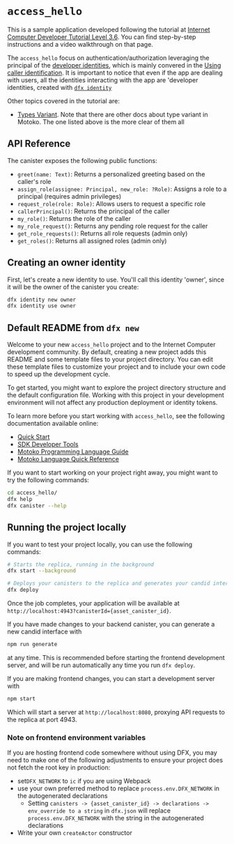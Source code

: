 # `access_hello`

This is a sample application developed following the tutorial at [Internet Computer Developer Tutorial Level 3.6](https://internetcomputer.org/docs/current/tutorials/developer-liftoff/level-3/3.6-motoko-lvl3). You can find step-by-step instructions and a video walkthrough on that page.

The `access_hello` focus on authentication/authorization leveraging the principal of the [developer identities](https://internetcomputer.org/docs/current/developer-docs/getting-started/identities), which is mainly convered in the [Using caller identification](https://internetcomputer.org/docs/current/motoko/main/writing-motoko/caller-id). It is important to notice that even if the app are dealing with users, all the identities interacting with the app are 'developer identities, created with [`dfx identity`](https://internetcomputer.org/docs/current/developer-docs/developer-tools/cli-tools/cli-reference/dfx-identity)

Other topics covered in the tutorial are:

- [Types Variant](https://github.com/Web3NL/motoko-book/blob/main/src/common-programming-concepts/types/variants.md). Note that there are other docs about type variant in Motoko. The one listed above is the more clear of them all

## API Reference

The canister exposes the following public functions:

- `greet(name: Text)`: Returns a personalized greeting based on the caller's role
- `assign_role(assignee: Principal, new_role: ?Role)`: Assigns a role to a principal (requires admin privileges)
- `request_role(role: Role)`: Allows users to request a specific role
- `callerPrincipal()`: Returns the principal of the caller
- `my_role()`: Returns the role of the caller
- `my_role_request()`: Returns any pending role request for the caller
- `get_role_requests()`: Returns all role requests (admin only)
- `get_roles()`: Returns all assigned roles (admin only)

## Creating an owner identity

First, let's create a new identity to use. You'll call this identity 'owner', since it will be the owner of the canister you create:

```bash
dfx identity new owner
dfx identity use owner
```

## Default README from `dfx new`

Welcome to your new `access_hello` project and to the Internet Computer development community. By default, creating a new project adds this README and some template files to your project directory. You can edit these template files to customize your project and to include your own code to speed up the development cycle.

To get started, you might want to explore the project directory structure and the default configuration file. Working with this project in your development environment will not affect any production deployment or identity tokens.

To learn more before you start working with `access_hello`, see the following documentation available online:

- [Quick Start](https://internetcomputer.org/docs/current/developer-docs/setup/deploy-locally)
- [SDK Developer Tools](https://internetcomputer.org/docs/current/developer-docs/setup/install)
- [Motoko Programming Language Guide](https://internetcomputer.org/docs/current/motoko/main/motoko)
- [Motoko Language Quick Reference](https://internetcomputer.org/docs/current/motoko/main/language-manual)

If you want to start working on your project right away, you might want to try the following commands:

```bash
cd access_hello/
dfx help
dfx canister --help
```

## Running the project locally

If you want to test your project locally, you can use the following commands:

```bash
# Starts the replica, running in the background
dfx start --background

# Deploys your canisters to the replica and generates your candid interface
dfx deploy
```

Once the job completes, your application will be available at `http://localhost:4943?canisterId={asset_canister_id}`.

If you have made changes to your backend canister, you can generate a new candid interface with

```bash
npm run generate
```

at any time. This is recommended before starting the frontend development server, and will be run automatically any time you run `dfx deploy`.

If you are making frontend changes, you can start a development server with

```bash
npm start
```

Which will start a server at `http://localhost:8080`, proxying API requests to the replica at port 4943.

### Note on frontend environment variables

If you are hosting frontend code somewhere without using DFX, you may need to make one of the following adjustments to ensure your project does not fetch the root key in production:

- set`DFX_NETWORK` to `ic` if you are using Webpack
- use your own preferred method to replace `process.env.DFX_NETWORK` in the autogenerated declarations
  - Setting `canisters -> {asset_canister_id} -> declarations -> env_override to a string` in `dfx.json` will replace `process.env.DFX_NETWORK` with the string in the autogenerated declarations
- Write your own `createActor` constructor
